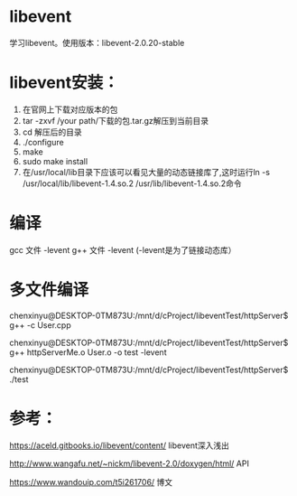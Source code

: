 # libevent
 学习libevent。使用版本：libevent-2.0.20-stable

# libevent安装：
1. 在官网上下载对应版本的包
2. tar -zxvf /your path/下载的包.tar.gz解压到当前目录
3. cd 解压后的目录
4. ./configure
5. make
6. sudo make install
7. 在/usr/local/lib目录下应该可以看见大量的动态链接库了,这时运行ln -s /usr/local/lib/libevent-1.4.so.2 /usr/lib/libevent-1.4.so.2命令

# 编译
gcc 文件 -levent
g++ 文件 -levent
(-levent是为了链接动态库）

# 多文件编译
chenxinyu@DESKTOP-0TM873U:/mnt/d/cProject/libeventTest/httpServer$ g++ -c User.cpp

chenxinyu@DESKTOP-0TM873U:/mnt/d/cProject/libeventTest/httpServer$ g++ httpServerMe.o User.o -o test -levent

chenxinyu@DESKTOP-0TM873U:/mnt/d/cProject/libeventTest/httpServer$ ./test

# 参考：
https://aceld.gitbooks.io/libevent/content/               libevent深入浅出

http://www.wangafu.net/~nickm/libevent-2.0/doxygen/html/  API

https://www.wandouip.com/t5i261706/                       博文
